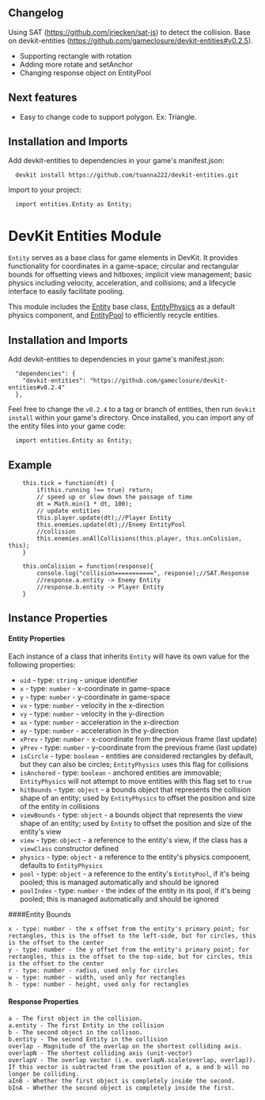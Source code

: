 ## Changelog

Using SAT (https://github.com/jriecken/sat-js) to detect the collision.
Base on devkit-entities (https://github.com/gameclosure/devkit-entities#v0.2.5).
- Supporting rectangle with rotation
- Adding more rotate and setAnchor
- Changing response object on EntityPool

## Next features
- Easy to change code to support polygon. Ex: Triangle.

## Installation and Imports

Add devkit-entities to dependencies in your game's manifest.json:
```
  devkit install https://github.com/tuanna222/devkit-entities.git
```
Import to your project:
```
  import entities.Entity as Entity;
```

DevKit Entities Module
======================

`Entity` serves as a base class for game elements in DevKit. It provides functionality for coordinates in a game-space; circular and rectangular bounds for offsetting views and hitboxes; implicit view management; basic physics including velocity, acceleration, and collisions; and a lifecycle interface to easily facilitate pooling.

This module includes the [Entity](https://github.com/gameclosure/devkit-entities/blob/master/src/Entity.js) base class, [EntityPhysics](https://github.com/gameclosure/devkit-entities/blob/master/src/EntityPhysics.js) as a default physics component, and [EntityPool](https://github.com/gameclosure/devkit-entities/blob/master/src/EntityPool.js) to efficiently recycle entities.

## Installation and Imports

Add devkit-entities to dependencies in your game's manifest.json:
```
  "dependencies": {
    "devkit-entities": "https://github.com/gameclosure/devkit-entities#v0.2.4"
  },
```

Feel free to change the `v0.2.4` to a tag or branch of entities, then run `devkit install` within your game's directory. Once installed, you can import any of the entity files into your game code:
```
  import entities.Entity as Entity;
```

## Example
```
	this.tick = function(dt) {
		if(this.running !== true) return;
		// speed up or slow down the passage of time
		dt = Math.min(1 * dt, 100);
		// update entities
		this.player.update(dt);//Player Entity
		this.enemies.update(dt);//Enemy EntityPool
		//collision
		this.enemies.onAllCollisions(this.player, this.onColision, this);
	}

	this.onColision = function(response){
		console.log("collision===========", response);//SAT.Response
		//response.a.entity -> Enemy Entity
		//response.b.entity -> Player Entity
	}
```

## Instance Properties
#### Entity Properties

Each instance of a class that inherits `Entity` will have its own value for the following properties:

 * `uid` - type: `string` - unique identifier
 * `x` - type: `number` - x-coordinate in game-space
 * `y` - type: `number` - y-coordinate in game-space
 * `vx` - type: `number` - velocity in the x-direction
 * `vy` - type: `number` - velocity in the y-direction
 * `ax` - type: `number` - acceleration in the x-direction
 * `ay` - type: `number` - acceleration in the y-direction
 * `xPrev` - type: `number` - x-coordinate from the previous frame (last update)
 * `yPrev` - type: `number` - y-coordinate from the previous frame (last update)
 * `isCircle` - type: `boolean` - entities are considered rectangles by default, but they can also be circles; `EntityPhysics` uses this flag for collisions
 * `isAnchored` - type: `boolean` - anchored entities are immovable; `EntityPhysics` will not attempt to move entities with this flag set to `true`
 * `hitBounds` - type: `object` - a bounds object that represents the collision shape of an entity; used by `EntityPhysics` to offset the position and size of the entity in collisions
 * `viewBounds` - type: `object` - a bounds object that represents the view shape of an entity; used by `Entity` to offset the position and size of the entity's view
 * `view` - type: `object` - a reference to the entity's view, if the class has a `viewClass` constructor defined
 * `physics` - type: `object` - a reference to the entity's physics component, defaults to `EntityPhysics`
 * `pool` - type: `object` - a reference to the entity's `EntityPool`, if it's being pooled; this is managed automatically and should be ignored
 * `poolIndex` - type: `number` - the index of the entity in its pool, if it's being pooled; this is managed automatically and should be ignored

####Entity Bounds

    x - type: number - the x offset from the entity's primary point; for rectangles, this is the offset to the left-side, but for circles, this is the offset to the center
    y - type: number - the y offset from the entity's primary point; for rectangles, this is the offset to the top-side, but for circles, this is the offset to the center
    r - type: number - radius, used only for circles
    w - type: number - width, used only for rectangles
    h - type: number - height, used only for rectangles


#### Response Properties

    a - The first object in the collision.
	a.entity - The first Entity in the collision
    b - The second object in the collison.
	b.entity - The second Entity in the collision
    overlap - Magnitude of the overlap on the shortest colliding axis.
    overlapN - The shortest colliding axis (unit-vector)
    overlapV - The overlap vector (i.e. overlapN.scale(overlap, overlap)). If this vector is subtracted from the position of a, a and b will no longer be colliding.
    aInB - Whether the first object is completely inside the second.
    bInA - Whether the second object is completely inside the first.

